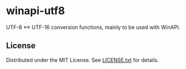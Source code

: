 winapi-utf8
===========

UTF-8 <-> UTF-16 conversion functions, mainly to be used with WinAPI.

License
-------

Distributed under the MIT License.
See [LICENSE.txt] for details.

[LICENSE.txt]: LICENSE.txt
